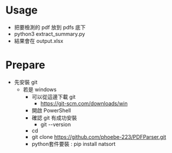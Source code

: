 # Usage
- 把要檢測的 pdf 放到 pdfs 底下
- python3 extract_summary.py
- 結果會在 output.xlsx
  
# Prepare 
- 先安裝 git
  - 若是 windows
    - 可以從這邊下載 git
      - https://git-scm.com/downloads/win
    - 開啟 PowerShell
    - 確認 git 有成功安裝
      - git --version
    - cd <Your Directory>
    - git clone https://github.com/phoebe-223/PDFParser.git
    - python套件要裝 : pip install natsort
